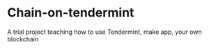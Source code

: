 # Chain-on-tendermint
A trial project teaching how to use Tendermint, make app, your own blockchain
